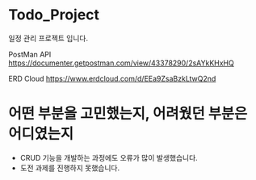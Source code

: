 # Todo_Project
일정 관리 프로젝트 입니다.

PostMan API
https://documenter.getpostman.com/view/43378290/2sAYkKHxHQ

ERD Cloud
https://www.erdcloud.com/d/EEa9ZsaBzkLtwQ2nd

# 어떤 부분을 고민했는지, 어려웠던 부분은 어디였는지
- CRUD 기능을 개발하는 과정에도 오류가 많이 발생했습니다.
- 도전 과제를 진행하지 못했습니다.
